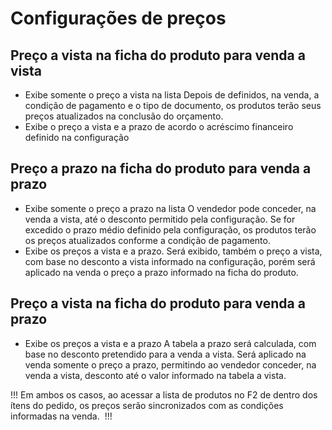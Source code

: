 # Configurações de preços

## Preço a vista na ficha do produto para venda a vista
- Exibe somente o preço a vista na lista
Depois de definidos, na venda, a condição de pagamento e o tipo de documento, os produtos terão seus preços atualizados na conclusão do orçamento.  
- Exibe o preço a vista e a prazo de acordo o acréscimo financeiro definido na configuração

## Preço a prazo na ficha do produto para venda a prazo
- Exibe somente o preço a prazo na lista
O vendedor pode conceder, na venda a vista, até o desconto permitido pela configuração.
Se for excedido o prazo médio definido pela configuração, os produtos terão os preços atualizados conforme a condição de pagamento.
- Exibe os preços a vista e a prazo.
Será exibido, também o preço a vista, com base no desconto a vista informado na configuração, porém será aplicado na venda o preço a prazo informado na ficha do produto.

## Preço a vista na ficha do produto para venda a prazo
- Exibe os preços a vista e a prazo
A tabela a prazo será calculada, com base no desconto pretendido para a venda a vista.
Será aplicado na venda somente o preço a prazo, permitindo ao vendedor conceder, na venda a vista,  desconto até o valor informado na tabela a vista.

!!!
Em ambos os casos, ao acessar a lista de produtos no F2 de dentro dos ítens do pedido, os preços serão sincronizados com as condições informadas na venda. 
!!!